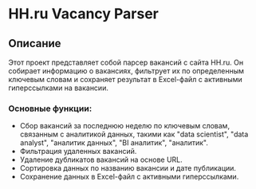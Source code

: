 # HH.ru Vacancy Parser

## Описание

Этот проект представляет собой парсер вакансий с сайта HH.ru. Он собирает информацию о вакансиях, фильтрует их по определенным ключевым словам и сохраняет результат в Excel-файл с активными гиперссылками на вакансии.

### Основные функции:
- Сбор вакансий за последнюю неделю по ключевым словам, связанным с аналитикой данных, такими как "data scientist", "data analyst", "аналитик данных", "BI аналитик", "аналитик".
- Фильтрация удаленных вакансий.
- Удаление дубликатов вакансий на основе URL.
- Сортировка данных по названию вакансии и дате публикации.
- Сохранение данных в Excel-файл с активными гиперссылками.
